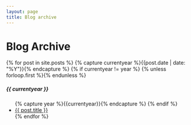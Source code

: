 ```yaml
---
layout: page
title: Blog archive
---
```

<div class="page-content wc-container">
    <div class="post">
    <h1>Blog Archive</h1>  
        {% for post in site.posts %}
        {% capture currentyear %}{{post.date | date: "%Y"}}{% endcapture %}
            {% if currentyear != year %}
                {% unless forloop.first %}</ul>{% endunless %}
                <h5>{{ currentyear }}</h5>
                <ul class="posts">
                {% capture year %}{{currentyear}}{% endcapture %}
            {% endif %}
        <li><a href="{{ post.url | prepend: site.baseurl | prepend: site.url}}">{{ post.title }}</a></li>
        {% endfor %}
    </div>
</div>
